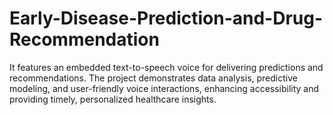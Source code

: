 # Early-Disease-Prediction-and-Drug-Recommendation
It features an embedded text-to-speech voice for delivering predictions and recommendations. The project demonstrates data analysis, predictive modeling, and user-friendly voice interactions, enhancing accessibility and providing timely, personalized healthcare insights.
